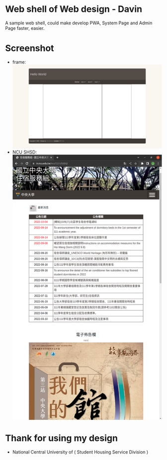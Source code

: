 # Web shell of Web design - Davin
A sample web shell, could make develop PWA, System Page and Admin Page faster, easier.

# Screenshot
 - frame: ![](./frame.png)
 - NCU SHSD: ![](./hori-sample.png)


# Thank for using my design
 - National Central University of ( Student Housing Service Division )
